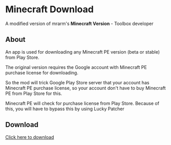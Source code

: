 # Minecraft Download
A modified version of mrarm's **Minecraft Version** - Toolbox developer

## About

An app is used for downloading any Minecraft PE version (beta or stable) from Play Store.

The original version requires the Google account with Minecraft PE purchase license for downloading.

So the mod will trick Google Play Store server that your account has Minecraft PE purchase license, so your account don't have to buy Minecraft PE from Play Store for this. 

Minecraft PE will check for purchase license from Play Store. Because of this, you will have to bypass this by using Lucky Patcher

## Download

[Click here to download](https://link1s.com/MCDownloader)

